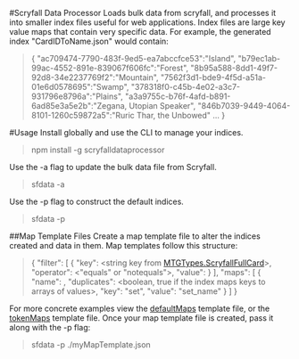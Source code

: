 #Scryfall Data Processor
Loads bulk data from scryfall, and processes it into smaller index files useful for web applications. Index files are large key value maps that contain very specific data. For example, the generated index "CardIDToName.json" would contain:

>{
>  "ac709474-7790-483f-9ed5-ea7abccfce53":"Island",
>  "b79ec1ab-99ac-4552-891e-839067f606fc":"Forest",
>  "8b95a588-8dd1-49f7-92d8-34e2237769f2":"Mountain",
>  "7562f3d1-bde9-4f5d-a51a-01e6d0578695":"Swamp",
>  "378318f0-c45b-4e02-a3c7-931796e8796a":"Plains",
>  "a3a9755c-b76f-4afd-b891-6ad85e3a5e2b":"Zegana, Utopian Speaker",
>  "846b7039-9449-4064-8101-1260c59872a5":"Ruric Thar, the Unbowed"
>  ...
>}

#Usage
Install globally and use the CLI to manage your indices.

> npm install -g scryfalldataprocessor

Use the -a flag to update the bulk data file from Scryfall.
> sfdata -a

Use the -p flag to construct the default indices.
> sfdata -p

##Map Template Files
Create a map template file to alter the indices created and data in them. Map templates follow this structure:

>{
>    "filter": [
>        {
>            "key": <string key from [MTGTypes.ScryfallFullCard](https://github.com/ToyDragon/MTGTypes/blob/93d2a0b6e9dfa64d9c235329a1973024964c03f2/Types.ts#L270)>,
>            "operator": <"equals" or "notequals">,
>            "value": <string value to compare against>
>        }
>    ],
>    "maps": [
>        {
>            "name": <string name of file>,
>            "duplicates": <boolean, true if the index maps keys to arrays of values>,
>            "key": "set",
>            "value": "set_name"
>        }
>    ]
>}

For more concrete examples view the [defaultMaps](https://github.com/ToyDragon/ScryfallDataProcessor/blob/master/defaultMaps.json) template file, or the [tokenMaps](https://github.com/ToyDragon/ScryfallDataProcessor/blob/master/tokenMaps.json) template file. Once your map template file is created, pass it along with the -p flag:

> sfdata -p ./myMapTemplate.json